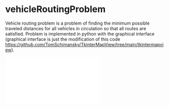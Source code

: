 # vehicleRoutingProblem

Vehicle routing problem is a problem of finding the minimum possible traveled distances for all vehicles in circulation so that all routes are satisfied.
Problem is implemented in python with the graphical interface (graphical interface is just the modification of this code  https://github.com/TomSchimansky/TkinterMapView/tree/main/tkintermapview).

<embed src="vehicleRoutingProblem/presentation.pdf" type="application/pdf"></embed>
